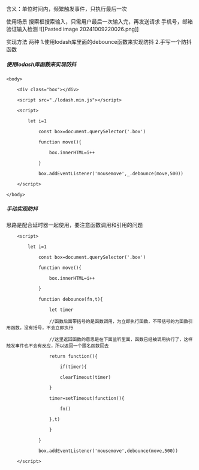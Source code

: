 含义：单位时间内，频繁触发事件，只执行最后一次

使用场景
搜索框搜索输入，只需用户最后一次输入完，再发送请求
手机号，邮箱验证输入检测
![[Pasted image 20241009220026.png]]


实现方法
两种
1.使用lodash库里面的debounce函数来实现防抖
2.手写一个防抖函数

##### 使用lodash库函数来实现防抖
```
<body>

    <div class="box"></div>

    <script src="./lodash.min.js"></script>

    <script>

        let i=1

            const box=document.querySelector('.box')

            function move(){

                box.innerHTML=i++

            }

            box.addEventListener('mousemove',_.debounce(move,500))

    </script>

</body>
```

##### 手动实现防抖
思路是配合延时器一起使用，要注意函数调用和引用的问题
```
    <script>

        let i=1

            const box=document.querySelector('.box')

            function move(){

                box.innerHTML=i++

            }

            function debounce(fn,t){

                let timer

                //函数后面带括号的是函数调用，为立即执行函数，不带括号的为函数引用函数，没有括号，不会立即执行

                //这里返回函数的意思是在下面监听里面，函数已经被调用执行了，这样触发事件也不会有反应，所以返回一个匿名函数回去

                return function(){

                    if(timer){

                    clearTimeout(timer)

                }

                timer=setTimeout(function(){

                    fn()

                },t)

                }

            }

            box.addEventListener('mousemove',debounce(move,500))

    </script>
```

